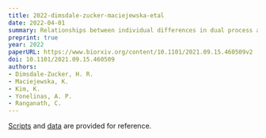 ```yaml
---
title: 2022-dimsdale-zucker-maciejewska-etal
date: 2022-04-01
summary: Relationships between individual differences in dual process and electrophysiological signatures of familiarity and recollection during retrieval. bioRxiv.
preprint: true  
year: 2022
paperURL: https://www.biorxiv.org/content/10.1101/2021.09.15.460509v2
doi: 10.1101/2021.09.15.460509
authors:
- Dimsdale-Zucker, H. R.
- Maciejewska, K.
- Kim, K.
- Yonelinas, A. P.
- Ranganath, C.
---
```


[Scripts](https://github.com/hallez/eetemp_eeg_pub/tree/main) and
[data](https://osf.io/4e3pq/) are provided for reference.
